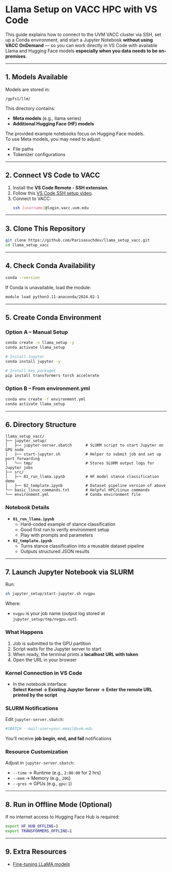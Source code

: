 # Llama Setup on VACC HPC with VS Code

This guide explains how to connect to the UVM VACC cluster via SSH, set up a Conda environment, and start a Jupyter Notebook **without using VACC OnDemand** — so you can work directly in VS Code with available Llama and Hugging Face models **especially when you data needs to be on-premises**.

---

## 1. Models Available

Models are stored in:
```
/gpfs1/llm/
```
This directory contains:
- **Meta models** (e.g., llama series)
- **Additional Hugging Face (HF) models**

The provided example notebooks focus on Hugging Face models.  
To use Meta models, you may need to adjust:
- File paths
- Tokenizer configurations

---

## 2. Connect VS Code to VACC

1. Install the **VS Code Remote - SSH extension**.
2. Follow this [VS Code SSH setup video](https://www.youtube.com/watch?v=HZxuuWlJ7_s&t=210s).
3. Connect to VACC:
   ```bash
   ssh [username]@login.vacc.uvm.edu
   ```

---

## 3. Clone This Repository
```bash
git clone https://github.com/Parisasuchdev/llama_setup_vacc.git
cd llama_setup_vacc
```

---

## 4. Check Conda Availability
```bash
conda --version
```
If Conda is unavailable, load the module:
```bash
module load python3.11-anaconda/2024.02-1
```

---

## 5. Create Conda Environment

### Option A – Manual Setup
```bash
conda create -n llama_setup -y
conda activate llama_setup

# Install Jupyter
conda install jupyter -y

# Install key packages
pip install transformers torch accelerate
```

### Option B – From environment.yml
```bash
conda env create -f environment.yml
conda activate llama_setup
```

---

## 6. Directory Structure

```
llama_setup_vacc/
├── jupyter_setup/
│   ├── jupyter-server.sbatch      # SLURM script to start Jupyter on GPU node
│   ├── start-jupyter.sh           # Helper to submit job and set up port forwarding
│   └── tmp/                       # Stores SLURM output logs for Jupyter jobs
├── src/
│   ├── 01_run_llama.ipynb         # HF model stance classification demo
│   ├── 02_template.ipynb          # Dataset pipeline version of above
└── basic_linux_commands.txt       # Helpful HPC/Linux commands
└── environment.yml                # Conda environment file
```

### Notebook Details
- **`01_run_llama.ipynb`**
  - Hard-coded example of stance classification
  - Good first run to verify environment setup
  - Play with prompts and parameters
- **`02_template.ipynb`**
  - Turns stance classification into a reusable dataset pipeline
  - Outputs structured JSON results

---

## 7. Launch Jupyter Notebook via SLURM

Run:
```bash
sh jupyter_setup/start-jupyter.sh nvgpu
```
Where:
- `nvgpu` is your job name (output log stored at `jupyter_setup/tmp/nvgpu.out`).

### What Happens
1. Job is submitted to the GPU partition
2. Script waits for the Jupyter server to start
3. When ready, the terminal prints a **localhost URL with token**
4. Open the URL in your browser

### Kernel Connection in VS Code
- In the notebook interface:  
  **Select Kernel → Existing Jupyter Server → Enter the remote URL printed by the script**

### SLURM Notifications
Edit `jupyter-server.sbatch`:
```bash
#SBATCH --mail-user=your.email@uvm.edu
```
You’ll receive **job begin, end, and fail** notifications

### Resource Customization
Adjust in `jupyter-server.sbatch`:
- `--time` → Runtime (e.g., `2:00:00` for 2 hrs)
- `--mem` → Memory (e.g., `20G`)
- `--gres` → GPUs (e.g., `gpu:1`)

---

## 8. Run in Offline Mode (Optional)

If no internet access to Hugging Face Hub is required:
```bash
export HF_HUB_OFFLINE=1
export TRANSFORMERS_OFFLINE=1
```

---

## 9. Extra Resources
- [Fine-tuning LLaMA models](https://huggingface.co/blog/ImranzamanML/fine-tuning-1b-llama-32-a-comprehensive-article)
